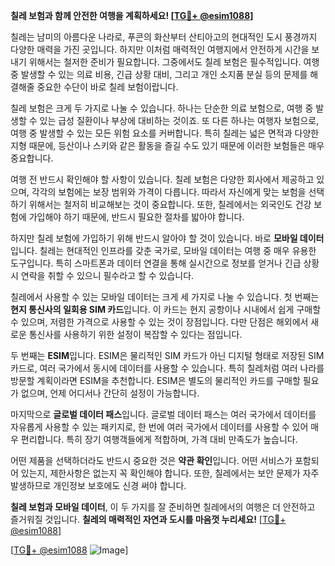 **칠레 보험과 함께 안전한 여행을 계획하세요! [[TG💪+ @esim1088](https://t.me/s/esim1088)]**

칠레는 남미의 아름다운 나라로, 푸콘의 화산부터 산티아고의 현대적인 도시 풍경까지 다양한 매력을 가진 곳입니다. 하지만 이처럼 매력적인 여행지에서 안전하게 시간을 보내기 위해서는 철저한 준비가 필요합니다. 그중에서도 칠레 보험은 필수적입니다. 여행 중 발생할 수 있는 의료 비용, 긴급 상황 대비, 그리고 개인 소지품 분실 등의 문제를 해결해줄 중요한 수단이 바로 칠레 보험이랍니다.

칠레 보험은 크게 두 가지로 나눌 수 있습니다. 하나는 단순한 의료 보험으로, 여행 중 발생할 수 있는 급성 질환이나 부상에 대비하는 것이죠. 또 다른 하나는 여행자 보험으로, 여행 중 발생할 수 있는 모든 위험 요소를 커버합니다. 특히 칠레는 넓은 면적과 다양한 지형 때문에, 등산이나 스키와 같은 활동을 즐길 수도 있기 때문에 이러한 보험들은 매우 중요합니다.

여행 전 반드시 확인해야 할 사항이 있습니다. 칠레 보험은 다양한 회사에서 제공하고 있으며, 각각의 보험에는 보장 범위와 가격이 다릅니다. 따라서 자신에게 맞는 보험을 선택하기 위해서는 철저히 비교해보는 것이 중요합니다. 또한, 칠레에서는 외국인도 건강 보험에 가입해야 하기 때문에, 반드시 필요한 절차를 밟아야 합니다.

하지만 칠레 보험에 가입하기 위해 반드시 알아야 할 것이 있습니다. 바로 **모바일 데이터**입니다. 칠레는 현대적인 인프라를 갖춘 국가로, 모바일 데이터는 여행 중 매우 유용한 도구입니다. 특히 스마트폰과 데이터 연결을 통해 실시간으로 정보를 얻거나 긴급 상황 시 연락을 취할 수 있으니 필수라고 할 수 있습니다.

칠레에서 사용할 수 있는 모바일 데이터는 크게 세 가지로 나눌 수 있습니다. 첫 번째는 **현지 통신사의 일회용 SIM 카드**입니다. 이 카드는 현지 공항이나 시내에서 쉽게 구매할 수 있으며, 저렴한 가격으로 사용할 수 있는 것이 장점입니다. 다만 단점은 해외에서 새로운 통신사를 사용하기 위한 설정이 복잡할 수 있다는 점입니다.

두 번째는 **ESIM**입니다. ESIM은 물리적인 SIM 카드가 아닌 디지털 형태로 저장된 SIM 카드로, 여러 국가에서 동시에 데이터를 사용할 수 있습니다. 특히 칠레처럼 여러 나라를 방문할 계획이라면 ESIM을 추천합니다. ESIM은 별도의 물리적인 카드를 구매할 필요가 없으며, 언제 어디서나 간단히 설정이 가능합니다.

마지막으로 **글로벌 데이터 패스**입니다. 글로벌 데이터 패스는 여러 국가에서 데이터를 자유롭게 사용할 수 있는 패키지로, 한 번에 여러 국가에서 데이터를 사용할 수 있어 매우 편리합니다. 특히 장기 여행객들에게 적합하며, 가격 대비 만족도가 높습니다.

어떤 제품을 선택하더라도 반드시 중요한 것은 **약관 확인**입니다. 어떤 서비스가 포함되어 있는지, 제한사항은 없는지 꼭 확인해야 합니다. 또한, 칠레에서는 보안 문제가 자주 발생하므로 개인정보 보호에도 신경 써야 합니다.

**칠레 보험과 모바일 데이터**, 이 두 가지를 잘 준비하면 칠레에서의 여행은 더 안전하고 즐거워질 것입니다. **칠레의 매력적인 자연과 도시를 마음껏 누리세요!** [[TG💪+ @esim1088](https://t.me/s/esim1088)]

[[TG💪+ @esim1088](https://t.me/s/esim1088) ![Image](https://i.postimg.cc/Y0z9fWf4/image.png)]